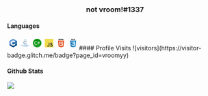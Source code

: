 <h3 align="center">not vroom!#1337</h3>

<h4>Languages</h4>
<img align="left" height="20" style="padding: 4px" src="https://raw.githubusercontent.com/github/explore/80688e429a7d4ef2fca1e82350fe8e3517d3494d/topics/cpp/cpp.png">
<img align="left" height="20" style="padding: 4px" src="https://raw.githubusercontent.com/github/explore/80688e429a7d4ef2fca1e82350fe8e3517d3494d/topics/c/c.png">
<img align="left" height="20" style="padding: 4px" src="https://raw.githubusercontent.com/github/explore/80688e429a7d4ef2fca1e82350fe8e3517d3494d/topics/csharp/csharp.png">
<img align="left" height="20" style="padding: 4px" src="https://raw.githubusercontent.com/github/explore/80688e429a7d4ef2fca1e82350fe8e3517d3494d/topics/javascript/javascript.png">
<img align="left" height="20" style="padding: 4px" src="https://raw.githubusercontent.com/github/explore/80688e429a7d4ef2fca1e82350fe8e3517d3494d/topics/html/html.png">
<img align="left" height="20" style="padding: 4px" src="https://raw.githubusercontent.com/github/explore/80688e429a7d4ef2fca1e82350fe8e3517d3494d/topics/css/css.png">
<br/>
#### Profile Visits
![visitors](https://visitor-badge.glitch.me/badge?page_id=vroomyy)

#### Github Stats
<img src= "https://github-readme-stats.vercel.app/api?username=vroomyy&&show_icons=true&title_color=ffffff&icon_color=bb2acf&text_color=daf7dc&bg_color=151515"/>

